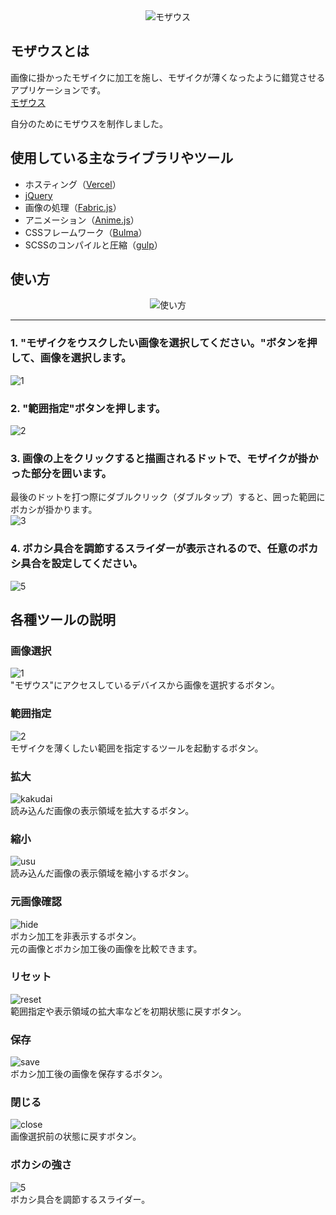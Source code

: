 <div align="center">
<img src="https://user-images.githubusercontent.com/48976713/67153943-c07ce800-f32d-11e9-8fdf-7d05609204da.jpg" alt="モザウス" title="モザウス">
</div>

## モザウスとは

画像に掛かったモザイクに加工を施し、モザイクが薄くなったように錯覚させるアプリケーションです。  
[モザウス](https://mozausu.blue)

自分のためにモザウスを制作しました。

## 使用している主なライブラリやツール

- ホスティング（[Vercel](https://vercel.com)）
- [jQuery](https://jquery.com/)
- 画像の処理（[Fabric.js](http://fabricjs.com/)）
- アニメーション（[Anime.js](https://animejs.com/)）
- CSSフレームワーク（[Bulma](https://bulma.io/)）
- SCSSのコンパイルと圧縮（[gulp](https://gulpjs.com/)）

## 使い方

<div align="center">
<img src="https://user-images.githubusercontent.com/48976713/67620957-23e3aa00-f847-11e9-81f9-2be65fe1ea3d.gif" alt="使い方" title="使い方">
</div>

---

### 1. "モザイクをウスクしたい画像を選択してください。"ボタンを押して、画像を選択します。

![1](https://user-images.githubusercontent.com/48976713/67252736-39f01400-f4af-11e9-86e1-5c2f07540ef5.JPG)

### 2. "範囲指定"ボタンを押します。

![2](https://user-images.githubusercontent.com/48976713/67252814-9c491480-f4af-11e9-8217-6fe69de32eef.JPG)

### 3. 画像の上をクリックすると描画されるドットで、モザイクが掛かった部分を囲います。

最後のドットを打つ際にダブルクリック（ダブルタップ）すると、囲った範囲にボカシが掛かります。  
![3](https://user-images.githubusercontent.com/48976713/67253372-4629a080-f4b2-11e9-8f49-2db8d0f20659.JPG)

### 4. ボカシ具合を調節するスライダーが表示されるので、任意のボカシ具合を設定してください。

![5](https://user-images.githubusercontent.com/48976713/67253569-2e065100-f4b3-11e9-812e-76e3a3e6441c.jpg)

## 各種ツールの説明

### 画像選択

![1](https://user-images.githubusercontent.com/48976713/67252736-39f01400-f4af-11e9-86e1-5c2f07540ef5.JPG)  
"モザウス"にアクセスしているデバイスから画像を選択するボタン。

### 範囲指定

![2](https://user-images.githubusercontent.com/48976713/67252814-9c491480-f4af-11e9-8217-6fe69de32eef.JPG)  
モザイクを薄くしたい範囲を指定するツールを起動するボタン。

### 拡大

![kakudai](https://user-images.githubusercontent.com/48976713/67253750-5cd0f700-f4b4-11e9-9625-ee28ded1fef5.JPG)  
読み込んだ画像の表示領域を拡大するボタン。

### 縮小

![usu](https://user-images.githubusercontent.com/48976713/68175238-e2c86400-ffc3-11e9-8a21-475d9d23c3a5.JPG)  
読み込んだ画像の表示領域を縮小するボタン。

### 元画像確認

![hide](https://user-images.githubusercontent.com/48976713/67253986-8a6a7000-f4b5-11e9-9bc4-e38359a752f0.JPG)  
ボカシ加工を非表示するボタン。  
元の画像とボカシ加工後の画像を比較できます。

### リセット

![reset](https://user-images.githubusercontent.com/48976713/67253987-8b030680-f4b5-11e9-9040-49ed6197b0c8.JPG)  
範囲指定や表示領域の拡大率などを初期状態に戻すボタン。

### 保存

![save](https://user-images.githubusercontent.com/48976713/67253988-8b030680-f4b5-11e9-82bc-91b1f6256e1e.JPG)  
ボカシ加工後の画像を保存するボタン。

### 閉じる

![close](https://user-images.githubusercontent.com/48976713/67253989-8b030680-f4b5-11e9-9e18-eda3f492ffbf.JPG)  
画像選択前の状態に戻すボタン。

### ボカシの強さ

![5](https://user-images.githubusercontent.com/48976713/67253569-2e065100-f4b3-11e9-812e-76e3a3e6441c.jpg)  
ボカシ具合を調節するスライダー。
